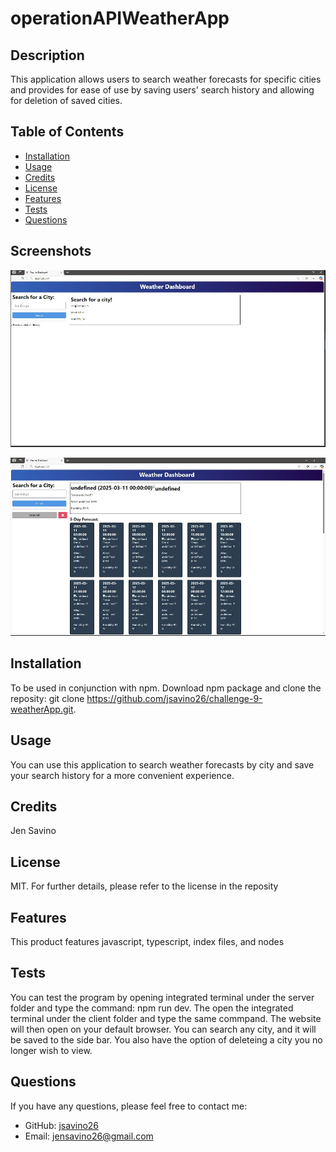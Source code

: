 # operationAPIWeatherApp

## Description
This application allows users to search weather forecasts for specific cities and provides for ease of use by saving users' search history and allowing for deletion of saved cities. 

## Table of Contents
  - [Installation](#installation)
  - [Usage](#usage)
  - [Credits](#credits)
  - [License](#license)
  - [Features](#features)
  - [Tests](#tests)
  - [Questions](#questions)

  ## Screenshots
![Prompt Screenshot 1](Assets\challenge9screenshot1.jpg)

![Prompt Screenshot 2](Assets\challenge9screenshot2.jpg)

 ## Installation
  To be used in conjunction with npm. Download npm package and clone the reposity: git clone https://github.com/jsavino26/challenge-9-weatherApp.git. 
  
  ## Usage
  You can use this application to search weather forecasts by city and save your search history for a more convenient experience.
  
  ## Credits
  Jen Savino
  
  ## License
  MIT. For further details, please refer to the license in the reposity
  
  ## Features
  This product features javascript, typescript, index files, and nodes
  
  ## Tests
  You can test the program by opening integrated terminal under the server folder and type the command: npm run dev. The open the integrated terminal under the client folder and type the same commpand. The website will then open on your default browser. You can search any city, and it will be saved to the side bar. You also have the option of deleteing a city you no longer wish to view. 
  
  ## Questions
  If you have any questions, please feel free to contact me:
  - GitHub: [jsavino26](https://github.com/jsavino26)
  - Email: jensavino26@gmail.com